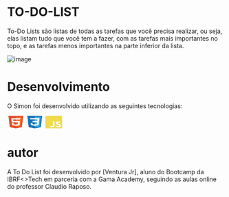 # TO-DO-LIST
To-Do Lists são listas de todas as tarefas que você precisa realizar, ou seja, elas listam tudo que você tem a fazer, com as tarefas mais importantes no topo, e as tarefas menos importantes na parte inferior da lista.

![image](https://user-images.githubusercontent.com/122493018/235329602-e9914451-cbb8-4a84-b8f2-37f1e4fbbd23.png)

# Desenvolvimento
O Simon foi desenvolvido utilizando as seguintes tecnologias:
<div>
<img align="center" alt="Ventura-HTML" height="30" width="40" src="https://raw.githubusercontent.com/devicons/devicon/master/icons/html5/html5-original.svg">
<img align="center" alt="Ventura-CSS" height="30" width="40" src="https://raw.githubusercontent.com/devicons/devicon/master/icons/css3/css3-original.svg">
<img align="center" alt="Ventura-Js" height="30" width="40" src="https://raw.githubusercontent.com/devicons/devicon/master/icons/javascript/javascript-plain.svg">
</div>

# autor
A To Do List foi desenvolvido por [Ventura Jr], aluno do Bootcamp da IBRF<>Tech em parceria com a Gama Academy, seguindo as aulas online do professor Claudio Raposo.
